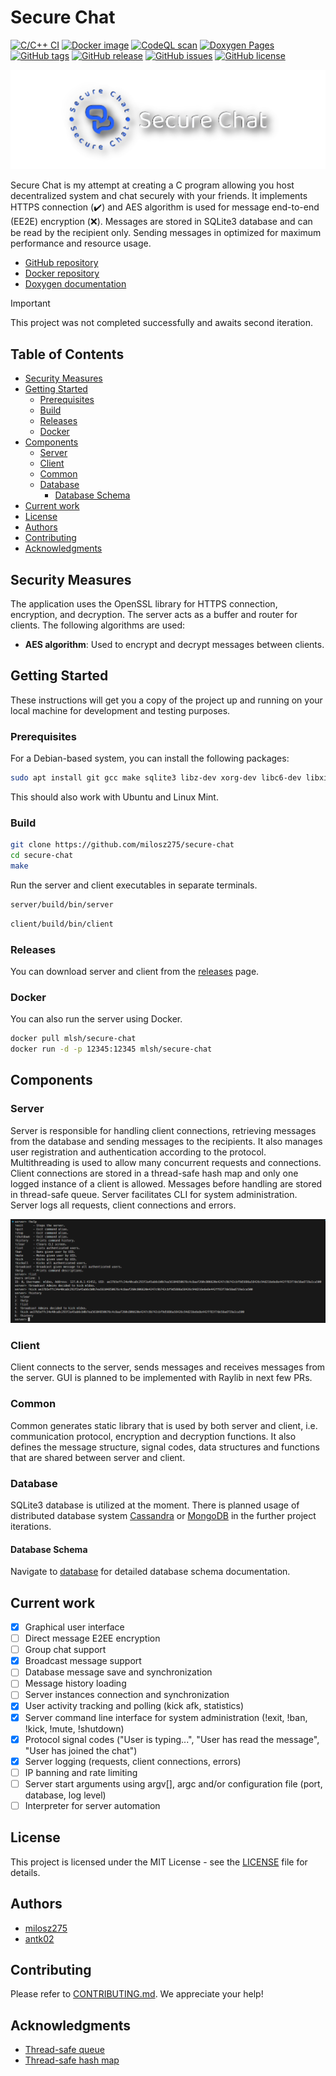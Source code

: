 # Secure Chat

[![C/C++ CI](https://github.com/milosz275/secure-chat/actions/workflows/c-cpp.yml/badge.svg)](https://github.com/milosz275/secure-chat/actions/workflows/c-cpp.yml)
[![Docker image](https://github.com/milosz275/secure-chat/actions/workflows/docker-image.yml/badge.svg)](https://github.com/milosz275/secure-chat/actions/workflows/docker-image.yml)
[![CodeQL scan](https://github.com/milosz275/secure-chat/actions/workflows/codeql.yml/badge.svg)](https://github.com/milosz275/secure-chat/actions/workflows/codeql.yml)
[![Doxygen Pages](https://github.com/milosz275/secure-chat/actions/workflows/doxygen-pages.yml/badge.svg)](https://github.com/milosz275/secure-chat/actions/workflows/doxygen-pages.yml)
[![GitHub tags](https://img.shields.io/github/v/tag/milosz275/secure-chat)](https://github.com/milosz275/secure-chat/tags)
[![GitHub release](https://img.shields.io/github/v/release/milosz275/secure-chat)](https://github.com/milosz275/secure-chat/releases)
[![GitHub issues](https://img.shields.io/github/issues/milosz275/secure-chat)](https://github.com/milosz275/secure-chat/issues)
[![GitHub license](https://img.shields.io/github/license/milosz275/secure-chat)](/LICENSE)

![Logo](assets/logo.png)

Secure Chat is my attempt at creating a C program allowing you host decentralized system and chat securely with your friends. It implements HTTPS connection (✔️) and AES algorithm is used for message end-to-end (EE2E) encryption (❌). Messages are stored in SQLite3 database and can be read by the recipient only. Sending messages in optimized for maximum performance and resource usage.

- [GitHub repository](https://github.com/milosz275/secure-chat)
- [Docker repository](https://hub.docker.com/repository/docker/mlsh/secure-chat)
- [Doxygen documentation](https://milosz275.github.io/secure-chat/)

> [!IMPORTANT]
> This project was not completed successfully and awaits second iteration.

## Table of Contents

- [Security Measures](#security-measures)
- [Getting Started](#getting-started)
  - [Prerequisites](#prerequisites)
  - [Build](#build)
  - [Releases](#releases)
  - [Docker](#docker)
- [Components](#components)
  - [Server](#server)
  - [Client](#client)
  - [Common](#common)
  - [Database](#database)
    - [Database Schema](#database-schema)
- [Current work](#current-work)
- [License](#license)
- [Authors](#authors)
- [Contributing](#contributing)
- [Acknowledgments](#acknowledgments)

## Security Measures

The application uses the OpenSSL library for HTTPS connection, encryption, and decryption. The server acts as a buffer and router for clients. The following algorithms are used:

- **AES algorithm**: Used to encrypt and decrypt messages between clients.

## Getting Started

These instructions will get you a copy of the project up and running on your local machine for development and testing purposes.

### Prerequisites

For a Debian-based system, you can install the following packages:

```bash
sudo apt install git gcc make sqlite3 libz-dev xorg-dev libc6-dev libxi-dev libssl-dev libuv1-dev libx11-dev libxrandr-dev libsqlite3-dev netcat-openbsd libasound2-dev libwayland-dev build-essential mesa-common-dev libgl1-mesa-dev libglu1-mesa-dev libcurl4-openssl-dev libxkbcommon-x11-dev libxkbcommon-dev
```

This should also work with Ubuntu and Linux Mint.

### Build

```bash
git clone https://github.com/milosz275/secure-chat
cd secure-chat
make
```

Run the server and client executables in separate terminals.

```bash
server/build/bin/server
```

```bash
client/build/bin/client
```

### Releases

You can download server and client from the [releases](https://github.com/milosz275/secure-chat/releases) page.

### Docker

You can also run the server using Docker.

```bash
docker pull mlsh/secure-chat
docker run -d -p 12345:12345 mlsh/secure-chat
```

## Components

### Server

Server is responsible for handling client connections, retrieving messages from the database and sending messages to the recipients. It also manages user registration and authentication according to the protocol. Multithreading is used to allow many concurrent requests and connections. Client connections are stored in a thread-safe hash map and only one logged instance of a client is allowed. Messages before handling are stored in thread-safe queue. Server facilitates CLI for system administration. Server logs all requests, client connections and errors.

![Server](assets/server.png)

### Client

Client connects to the server, sends messages and receives messages from the server. GUI is planned to be implemented with Raylib in next few PRs.

### Common

Common generates static library that is used by both server and client, i.e. communication protocol, encryption and decryption functions. It also defines the message structure, signal codes, data structures and functions that are shared between server and client.

### Database

SQLite3 database is utilized at the moment. There is planned usage of distributed database system [Cassandra](https://cassandra.apache.org/) or [MongoDB](https://www.mongodb.com/) in the further project iterations.

#### Database Schema

Navigate to [database](https://github.com/milosz275/secure-chat/tree/main/database) for detailed database schema documentation.

## Current work

- [x] Graphical user interface
- [ ] Direct message E2EE encryption
- [ ] Group chat support
- [x] Broadcast message support
- [ ] Database message save and synchronization
- [ ] Message history loading
- [ ] Server instances connection and synchronization
- [x] User activity tracking and polling (kick afk, statistics)
- [x] Server command line interface for system administration (!exit, !ban, !kick, !mute, !shutdown)
- [x] Protocol signal codes ("User is typing...", "User has read the message", "User has joined the chat")
- [x] Server logging (requests, client connections, errors)
- [ ] IP banning and rate limiting
- [ ] Server start arguments using argv[], argc and/or configuration file (port, database, log level)
- [ ] Interpreter for server automation

## License

This project is licensed under the MIT License - see the [LICENSE](https://github.com/milosz275/secure-chat/blob/main/LICENSE) file for details.

## Authors

- [milosz275](https://github.com/milosz275)
- [antk02](https://github.com/antk02)

## Contributing

Please refer to [CONTRIBUTING.md](https://github.com/milosz275/secure-chat/blob/main/CONTRIBUTING.md). We appreciate your help!

## Acknowledgments

- [Thread-safe queue](https://github.com/petercrona/StsQueue)
- [Thread-safe hash map](https://github.com/kshk123/hashMap)
